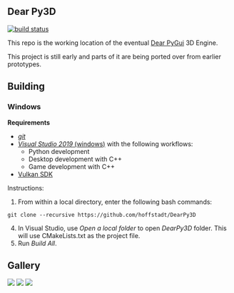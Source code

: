 ## Dear Py3D

[![build status](https://github.com/hoffstadt/DearPy3D/workflows/Windows%20Builds/badge.svg?branch=master)](https://github.com/hoffstadt/DearPy3D/actions?workflow=Windows%20Builds)

This repo is the working location of the eventual [Dear PyGui](https://github.com/hoffstadt/DearPyGui) 3D Engine.

This project is still early and parts of it are being ported over from earlier prototypes.


## Building
### Windows
**Requirements**
- [_git_](https://git-scm.com/)
- [_Visual Studio 2019_ (windows)](https://visualstudio.microsoft.com/vs/) with the following workflows:
  * Python development
  * Desktop development with C++
  * Game development with C++
- [Vulkan SDK](https://vulkan.lunarg.com/)

Instructions:
1. From within a local directory, enter the following bash commands:
```
git clone --recursive https://github.com/hoffstadt/DearPy3D
```
4. In Visual Studio, use _Open a local folder_ to open _DearPy3D_ folder. This will use CMakeLists.txt as the project file.
5. Run _Build All_.

## Gallery
![](https://github.com/hoffstadt/DearPyGui/blob/assets/3d_demo_3.png)
![](https://github.com/hoffstadt/DearPyGui/blob/assets/3d_demo_1.png)
![](https://github.com/hoffstadt/DearPyGui/blob/assets/3d_demo_2.png)
